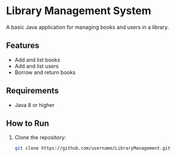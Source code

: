 # Library Management System

A basic Java application for managing books and users in a library.

## Features
- Add and list books
- Add and list users
- Borrow and return books

## Requirements
- Java 8 or higher

## How to Run
1. Clone the repository:
   ```bash
   git clone https://github.com/username/LibraryManagement.git
